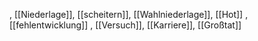, [[Niederlage]], [[scheitern]], [[Wahlniederlage]], [[Hot]]
, [[fehlentwicklung]]
, [[Versuch]], [[Karriere]], [[Großtat]]